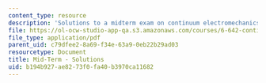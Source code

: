 ```yaml
---
content_type: resource
description: 'Solutions to a midterm exam on continuum electromechanics. '
file: https://ol-ocw-studio-app-qa.s3.amazonaws.com/courses/6-642-continuum-electromechanics-fall-2008/b194b927ae8273f0fa40b3970ca11682_midterm_sol.pdf
file_type: application/pdf
parent_uid: c79dfee2-8a69-f34e-63a9-0eb22b29ad03
resourcetype: Document
title: Mid-Term - Solutions
uid: b194b927-ae82-73f0-fa40-b3970ca11682
---
```


